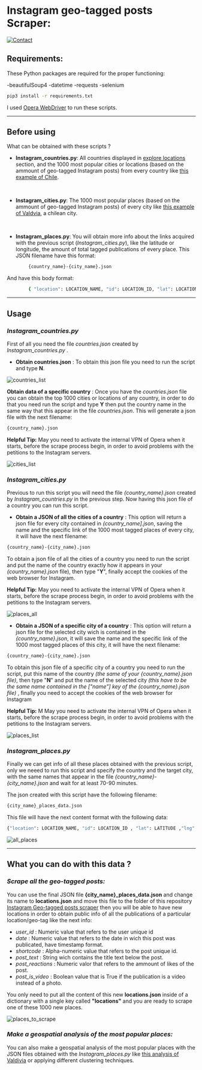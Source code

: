# Instagram geo-tagged posts Scraper:

[![Contact](https://img.shields.io/badge/Email-%20Contact-yellow.svg)](mailto:manuelhuala@outlook.com)



## Requirements:
These Python packages are required for the proper functioning:

-beautifulSoup4
-datetime
-requests
-selenium

```sh
pip3 install -r requirements.txt
```
I used  [Opera WebDriver](https://github.com/operasoftware/operachromiumdriver/releases) to run these scripts.

---

## Before using

What can be obtained with these scripts ?

* **Instagram_countries.py**: All countries displayed in [explore locations](https://www.instagram.com/explore/locations/) section, and the 1000 most popular cities or locations (based on the ammount of geo-tagged Instagram posts)  from every country like [this example of Chile](https://www.instagram.com/explore/locations/CL/chile/).
<br> 


* **Instagram_cities.py**: The 1000 most popular places (based on the ammount of geo-tagged Instagram posts) of every city like [this example of Valdvia](https://www.instagram.com/explore/locations/c328920/valdivia-chile/), a chilean city.
<br> 

* **Instagram_places.py**: You will obtain more info about the links acquired with the previous script (*Instagram_cities.py*), like the latitude or longitude, the amount of total tagged publications of every place. This JSON filename have this format:

```sh
        {country_name}-{city_name}.json
```

And have this body format:

```sh
        { "location": LOCATION_NAME, "id": LOCATION_ID, "lat": LOCATION_LAT, "lng": LOCATION_LNG , {today_date} = POSTS_UNTIL_TODAY}
```

---


## Usage



### *Instagram_countries.py*
First of all you need the file *countries.json* created by *Instagram_countries.py* .

* **Obtain countries.json** :  To obtain this json file you need to run the script and type **N**.

![countries_list](https://user-images.githubusercontent.com/45650277/96024330-f746ea80-0e29-11eb-9c49-f3a37c43ab8a.gif)

**Obtain data of a specific country** : Once you have the *countries.json* file you can obtain the top 1000 cities or locations of any country, in order to do that you need run the script and type **Y** then put the country name in the same way that this appear in the file *countries.json*. This will generate a json file with the next filename:

```sh
{country_name}.json
```

**Helpful Tip:** May you need to activate the internal VPN of Opera when it starts, before the scrape process begin, in order to avoid problems with the petitions to the Instagram servers.

![cities_list](https://user-images.githubusercontent.com/45650277/96024110-b222b880-0e29-11eb-9946-c1182565a756.gif)

### *Instagram_cities.py*
Previous to run this script you will need the file *{country_name}.json* created by *Instagram_countries.py* in the previous step. Now having this json file of a country you can run this script.

* **Obtain a JSON of all the cities of a country** :  This option will return a json file for every city contained in *{country_name].json*, saving the name and the specific link of the 1000 most tagged places of every city, it will have the next filename:

```sh
{country_name}-{city_name}.json
```

To obtain a json file of all the cities of a country you need to run the script and put the name of the country exactly how it appears in your *{country_name}.json* file), then type "**Y**", finally accept the cookies of the web browser for Instagram.

**Helpful Tip:** May you need to activate the internal VPN of Opera when it starts, before the scrape process begin, in order to avoid problems with the petitions to the Instagram servers.

![places_all](https://user-images.githubusercontent.com/45650277/96042994-ae505f80-0e44-11eb-9ab5-a771267bb4fb.gif)

* **Obtain a JSON of a specific city of a country** : This option will return a json file for the selected city wich is contained in the *{country_name}.json*, it will save the name and the specific link of the 1000 most tagged places of this city, it will have the next filename:

```sh
{country_name}-{city_name}.json
```

To obtain this json file of a specific city of a country you need to run the script, put this name of the country *(the same of your {country_name}.json file)*, then type "**N**" and put the name of the selected city *(this have to be the same name contained in the ["name"] key of the {country_name}.json file)* , finally you need to accept the cookies of the web browser for Instagram

**Helpful Tip:** M May you need to activate the internal VPN of Opera when it starts, before the scrape process begin, in order to avoid problems with the petitions to the Instagram servers.

![places_list](https://user-images.githubusercontent.com/45650277/96037819-b3a9ac00-0e3c-11eb-80b0-992f4194c7a0.gif)


### *Instagram_places.py*
Finally we can get info of all these places obtained with the previous script, only we neeed to run this script and specify the country and the target city, with the same names that appear in the file *{country_name}-{city_name}.json* and wait for at least 70-90 minutes.

The json created with this script have the following filename:

```sh
{city_name}_places_data.json
```
This file will have the next content format with the following data:

```sh
{"location": LOCATION_NAME, "id": LOCATION_ID , "lat": LATITUDE ,"lng": LONGITUDE, TODAY_DATE : TOTAL_POSTS}
```




![all_places](https://user-images.githubusercontent.com/45650277/96074282-a7464300-0e7e-11eb-9b1d-7bae3487481b.gif)


---

## What you can do with this data ?

### *Scrape all the geo-tagged posts:*
You can use the final JSON file **{city_name}_places_data.json** and change its name to **locations.json** and move this file to the folder of this repository [Instagram Geo-tagged posts scraper](https://github.com/mhuala/Instagram-Geo-tagged-posts-scraper) then you will be able to have new locations in order to obtain public info of all the publications of a particular location/geo-tag like the next info:

* *user_id* : Numeric value that refers to the user unique id
* *date* : Numeric value that refers to the date in wich this post was publicated, have timestamp format.
* *shortcode* : Alpha-numeric value that refers to the post unique id.
* *post_text* : String wich contains the title text below the post.
* *post_reactions* : Numeric valor that refers to the ammount of likes of the post.
* *post_is_video* : Boolean value that is True if the publication is a video instead of a photo.

You only need to put all the content of this new **locations.json** inside of a dictionary with a single key called **"locations"** and you are ready to scrape one of these 1000 new places.

![places_to_scrape](https://user-images.githubusercontent.com/45650277/96075639-df02ba00-0e81-11eb-81d6-fb75215f7c6c.gif)


### *Make a geospatial analysis of the most popular places:*

You can also make a geospatial analysis of the most popular places with the JSON files obtained with the *Instagram_places.py* like [this analysis of Valdivia](https://github.com/mhuala/Valdivia-geospatial-clusters) or applying different clustering techniques.
